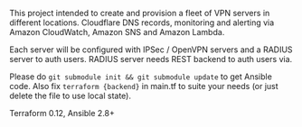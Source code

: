 This project intended to create and provision a fleet of VPN servers in different locations.
Cloudflare DNS records, monitoring and alerting via Amazon CloudWatch, Amazon SNS and Amazon Lambda.


Each server will be configured with IPSec / OpenVPN servers and a RADIUS server to auth users.
RADIUS server needs REST backend to auth users via.

Please do `git submodule init && git submodule update` to get Ansible code.
Also fix `terraform {backend}` in main.tf to suite your needs (or just delete the file to use local state).

Terraform 0.12, Ansible 2.8+